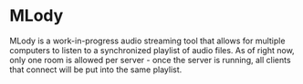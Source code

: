 # MLody
MLody is a work-in-progress audio streaming tool that allows for multiple computers to listen to a synchronized playlist of audio files.  As of right now, only one room is allowed per server - once the server is running, all clients that connect will be put into the same playlist.
